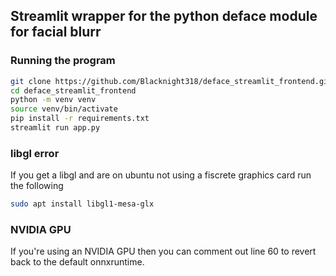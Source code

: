 ## Streamlit wrapper for the python deface module for facial blurr

### Running the program
```bash
git clone https://github.com/Blacknight318/deface_streamlit_frontend.git
cd deface_streamlit_frontend
python -m venv venv
source venv/bin/activate
pip install -r requirements.txt
streamlit run app.py
```

### libgl error
If you get a libgl and are on ubuntu not using a fiscrete graphics card run the following
```bash
sudo apt install libgl1-mesa-glx
```

### NVIDIA GPU
If you're using an NVIDIA GPU then you can comment out line 60 to revert back to the default onnxruntime.